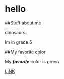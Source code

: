 # hello

##Stuff about me

dinosaurs

Im in grade 5

##My favorite color

My ***favorite*** color is green

[LINK](https://crb.hdsb.ca/)
